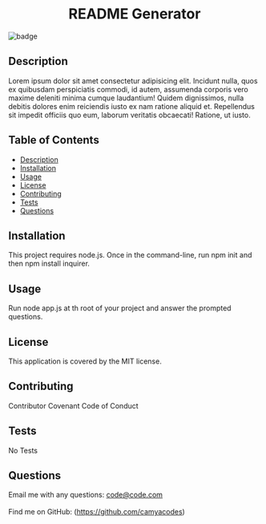 
<h1 align="center">README Generator</h1>
  
![badge](https://img.shields.io/badge/license-MIT-brightgreen)<br />
## Description
Lorem ipsum dolor sit amet consectetur adipisicing elit. Incidunt nulla, quos ex quibusdam perspiciatis commodi, id autem, assumenda corporis vero maxime deleniti minima cumque laudantium! Quidem dignissimos, nulla debitis dolores enim reiciendis iusto ex nam ratione aliquid et. Repellendus sit impedit officiis quo eum, laborum veritatis obcaecati! Ratione, ut iusto.
## Table of Contents
- [Description](#description)
- [Installation](#installation)
- [Usage](#usage)
- [License](#license)
- [Contributing](#contributing)
- [Tests](#tests)
- [Questions](#questions)
## Installation
This project requires node.js. Once in the command-line, run npm init and then npm install inquirer.
## Usage
Run node app.js at th root of your project and answer the prompted questions.
## License
This application is covered by the MIT license. 
## Contributing
Contributor Covenant Code of Conduct
## Tests
No Tests
## Questions
Email me with any questions: code@code.com<br /><br />
Find me on GitHub: (https://github.com/camyacodes)<br />
<br />
